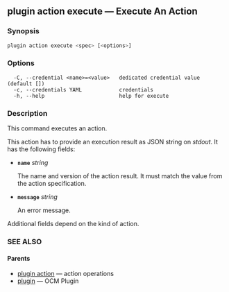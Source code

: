 ## plugin action execute &mdash; Execute An Action

### Synopsis

```sh
plugin action execute <spec> [<options>]
```

### Options

```
  -C, --credential <name>=<value>   dedicated credential value (default [])
  -c, --credentials YAML            credentials
  -h, --help                        help for execute
```

### Description

This command executes an action.

This action has to provide an execution result as JSON string on *stdout*. It has the
following fields:

- **<code>name</code>** *string*

  The name and version of the action result. It must match the value
  from the action specification.

- **<code>message</code>** *string*

  An error message.

Additional fields depend on the kind of action.

### SEE ALSO

#### Parents

* [plugin action](plugin_action.md)	 &mdash; action operations
* [plugin](plugin.md)	 &mdash; OCM Plugin

